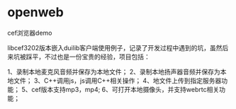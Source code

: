 # openweb
cef浏览器demo

libcef3202版本嵌入duilib客户端使用例子，记录了开发过程中遇到的坑，虽然后来坑被踩平，不过也是一份宝贵的经验，项目包括：

1、录制本地麦克风音频并保存为本地文件；
2、录制本地扬声器音频并保存为本地文件；
3、C++调用js，js调用C++相关操作；
4、地文件上传到指定服务器功能；
5、cef版本支持mp3，mp4;
6、可打开本地摄像头，并支持webrtc相关功能；
